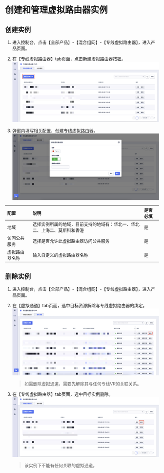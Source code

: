 # 创建和管理虚拟路由器实例
## 创建实例

1. 进入控制台，点击【全部产品】-【混合组网】-【专线虚拟路由器】，进入产品页面。
2. 在【专线虚拟路由器】tab页面，点击新建虚拟路由器按钮。
![](/images/30.png)

3. 弹窗内填写相关配置，创建专线虚拟路由器。
![](/images/33.png)

| 配置       | 说明                                                         | 是否必填 |
| :--------- | :----------------------------------------------------------- | :------- |
| 地域       | 选择实例所属的地域，目前支持的地域有：华北一、华北二、上海二、莫斯科和香港      | 是       |
| 访问公共服务   | 选择是否允许此虚拟路由器访问公共服务 | 是       |
| 虚拟路由器名称    | 输入自定义的虚拟路由器名称                                        | 是       |


## 删除实例

1. 进入控制台，点击【全部产品】-【混合组网】-【专线虚拟路由器】，进入产品页面。
2. 在【虚拟通道】tab页面，选中目标资源解除与专线虚拟路由器的绑定。
![](/images/38.png)
   > 如需删除虚拟通道，需要先解除其与任何专线VR的关联关系。

3. 在【专线虚拟路由器】tab页面，选中目标实例删除。
![](/images/35.png)
   > 该实例下不能有任何关联的虚拟通道。

